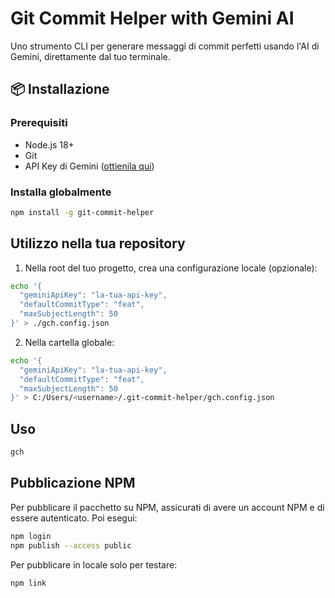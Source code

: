 # Git Commit Helper with Gemini AI

Uno strumento CLI per generare messaggi di commit perfetti usando l'AI di Gemini, direttamente dal tuo terminale.

## 📦 Installazione

### Prerequisiti

- Node.js 18+
- Git
- API Key di Gemini ([ottienila qui](https://ai.google.dev/))

### Installa globalmente

```bash
npm install -g git-commit-helper
```

## Utilizzo nella tua repository

1. Nella root del tuo progetto, crea una configurazione locale (opzionale):

```bash
echo '{
  "geminiApiKey": "la-tua-api-key",
  "defaultCommitType": "feat",
  "maxSubjectLength": 50
}' > ./gch.config.json
```

2. Nella cartella globale:

```bash
echo '{
  "geminiApiKey": "la-tua-api-key",
  "defaultCommitType": "feat",
  "maxSubjectLength": 50
}' > C:/Users/<username>/.git-commit-helper/gch.config.json
```

## Uso

```bash
gch
```

## Pubblicazione NPM

Per pubblicare il pacchetto su NPM, assicurati di avere un account NPM e di essere autenticato. Poi esegui:

```bash
npm login
npm publish --access public
```

Per pubblicare in locale solo per testare:

```bash
npm link
```
